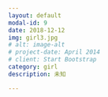```yaml
---
layout: default
modal-id: 9
date: 2018-12-12
img: girl3.jpg
# alt: image-alt
# project-date: April 2014
# client: Start Bootstrap
category: girl
description: 未知

---
```

